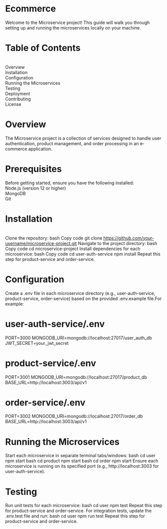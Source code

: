 # Ecommerce
 
Welcome to the Microservice project! This guide will walk you through setting up and running the microservices locally on your machine.

# Table of Contents
<br> Overview 
<br> Installation
<br> Configuration
<br> Running the Microservices
<br> Testing
<br> Deployment
<br> Contributing
<br> License

# Overview
The Microservice project is a collection of services designed to handle user authentication, product management, and order processing in an e-commerce application.

# Prerequisites
Before getting started, ensure you have the following installed:
<br> Node.js (version 12 or higher)
<br> MongoDB
<br> Git

# Installation
<br> Clone the repository:
bash
Copy code
git clone https://github.com/your-username/microservice-project.git
Navigate to the project directory:
bash
Copy code
cd microservice-project
Install dependencies for each microservice:
bash
Copy code
cd user-auth-service
npm install
Repeat this step for product-service and order-service.
# Configuration
Create a .env file in each microservice directory (e.g., user-auth-service, product-service, order-service) based on the provided .env.example file.For example:
# user-auth-service/.env
PORT=3000
MONGODB_URI=mongodb://localhost:27017/user_auth_db
JWT_SECRET=your_jwt_secret

# product-service/.env
PORT=3001
MONGODB_URI=mongodb://localhost:27017/product_db
BASE_URL=http://localhost:3003/api/v1

# order-service/.env
PORT=3002
MONGODB_URI=mongodb://localhost:27017/order_db
BASE_URL=http://localhost:3003/api/v1

# Running the Microservices
Start each microservice in separate terminal tabs/windows:
bash
cd user
npm start
bash
cd product
npm start
bash
cd order
npm start
Ensure each microservice is running on its specified port (e.g., http://localhost:3003 for user-auth-service).
# Testing
Run unit tests for each microservice:
bash
cd user
npm test
Repeat this step for product-service and order-service.
For integration tests, update the .env.test file and run:
bash
cd user
npm run test
Repeat this step for product-service and order-service.
